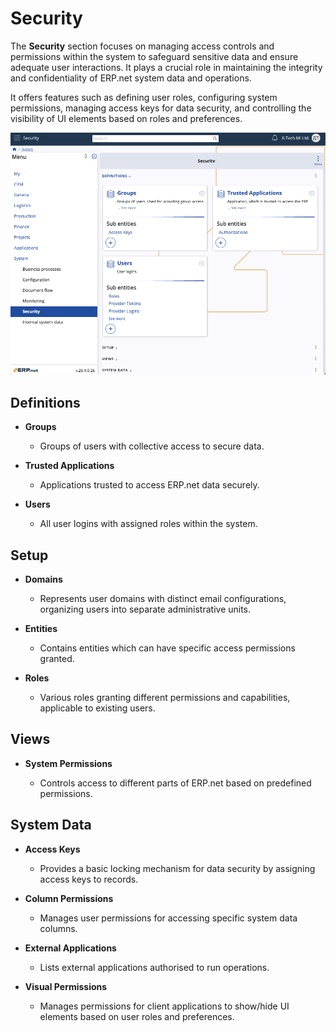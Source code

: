 # Security 

The **Security** section focuses on managing access controls and permissions within the system to safeguard sensitive data and ensure adequate user interactions. It  plays a crucial role in maintaining the integrity and confidentiality of ERP.net system data and operations.

It offers features such as defining user roles, configuring system permissions, managing access keys for data security, and controlling the visibility of UI elements based on roles and preferences. 

![pictures](pictures/security.png)

## Definitions 

- **Groups**
  - Groups of users with collective access to secure data.

- **Trusted Applications**
  - Applications trusted to access ERP.net data securely.
    
- **Users**
  - All user logins with assigned roles within the system.

## Setup 

- **Domains**
  - Represents user domains with distinct email configurations, organizing users into separate administrative units.

- **Entities**
  - Contains entities which can have specific access permissions granted.

- **Roles**
  - Various roles granting different permissions and capabilities, applicable to existing users.

## Views

- **System Permissions**
  
  - Controls access to different parts of ERP.net based on predefined permissions.

## System Data

- **Access Keys**
  - Provides a basic locking mechanism for data security by assigning access keys to records.

- **Column Permissions**
  - Manages user permissions for accessing specific system data columns.

- **External Applications**
  - Lists external applications authorised to run operations.
    
- **Visual Permissions**
  - Manages permissions for client applications to show/hide UI elements based on user roles and preferences.
